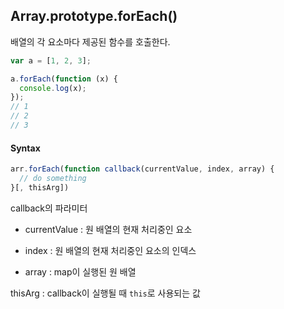 ## Array.prototype.forEach()

배열의 각 요소마다 제공된 함수를 호출한다.

```js
var a = [1, 2, 3];

a.forEach(function (x) {
  console.log(x);
});
// 1
// 2
// 3
```
#### Syntax
```js
arr.forEach(function callback(currentValue, index, array) {
  // do something
}[, thisArg])
```

callback의 파라미터

- currentValue : 원 배열의 현재 처리중인 요소

- index : 원 배열의 현재 처리중인 요소의 인덱스

- array : map이 실행된 원 배열

thisArg : callback이 실행될 때 `this`로 사용되는 값
